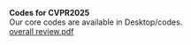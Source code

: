 **Codes for CVPR2025**<br>Our core codes are available in Desktop/codes.
<br>[overall review.pdf](https://github.com/user-attachments/files/17758939/overall.review.pdf)
